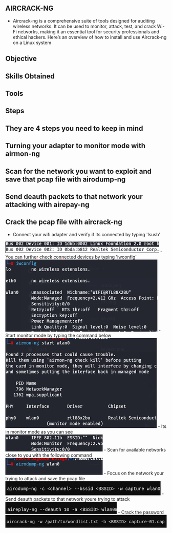 ## AIRCRACK-NG
- Aircrack-ng is a comprehensive suite of tools designed for auditing wireless networks. It can be used to monitor, attack, test, and crack Wi-Fi networks, making it an essential tool for security professionals and ethical hackers. Here’s an overview of how to install and use Aircrack-ng on a Linux system
## Objective 
## Skills Obtained 
## Tools
## Steps
## They are 4 steps you need to keep in mind
## Turning your adapter to monitor mode with airmon-ng
## Scan for the network you want to exploit and save that pcap file with airodump-ng
## Send deauth packets to that network your attacking with airepay-ng
## Crack the pcap file with aircrack-ng
- Connect your wifi adapter and verify if its connected by typing 'lsusb'
<img src="https://github.com/collinsbigomba/Wifi/blob/main/image/crack.png" />
- You can further check connected devices by typing 'iwconfig'
<img src="https://github.com/collinsbigomba/Wifi/blob/main/image/crack1.png" />
- Start monitor mode by typing the command below
<img src="https://github.com/collinsbigomba/Wifi/blob/main/image/crack2.png" />
- Its in monitor mode as you can see
<img src="https://github.com/collinsbigomba/Wifi/blob/main/image/crack3.png" />
- Scan for available networks close to you with the following command
<img src="https://github.com/collinsbigomba/Wifi/blob/main/image/crack4.png" />
- Focus on the network your trying to attack and save the pcap file
<img src="https://github.com/collinsbigomba/Wifi/blob/main/image/crack7.png" />
- Send deauth packets to that network youre trying to attack
<img src="https://github.com/collinsbigomba/Wifi/blob/main/image/crack8.png" />
- Crack the password 
<img src="https://github.com/collinsbigomba/Wifi/blob/main/image/crack9.png" />



